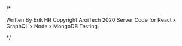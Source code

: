 /\*

Written By Erik HR Copyright AroiTech 2020
Server Code for React x GraphQL x Node x MongoDB Testing.

\*/
